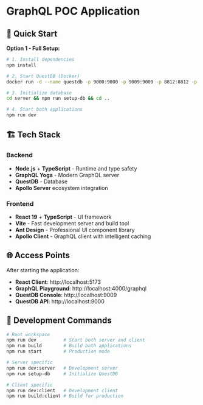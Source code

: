 # GraphQL POC Application

## 🚀 Quick Start

**Option 1 - Full Setup:**
```bash
# 1. Install dependencies
npm install

# 2. Start QuestDB (Docker)
docker run -d --name questdb -p 9000:9000 -p 9009:9009 -p 8812:8812 -p 9003:9003 questdb/questdb:latest

# 3. Initialize database
cd server && npm run setup-db && cd ..

# 4. Start both applications
npm run dev
```

## 🏗️ Tech Stack

### Backend
- **Node.js** + **TypeScript** - Runtime and type safety
- **GraphQL Yoga** - Modern GraphQL server
- **QuestDB** - Database
- **Apollo Server** ecosystem integration

### Frontend  
- **React 19** + **TypeScript** - UI framework
- **Vite** - Fast development server and build tool
- **Ant Design** - Professional UI component library
- **Apollo Client** - GraphQL client with intelligent caching

## 🌐 Access Points

After starting the application:

- **React Client**: http://localhost:5173
- **GraphQL Playground**: http://localhost:4000/graphql
- **QuestDB Console**: http://localhost:9009
- **QuestDB API**: http://localhost:9000

## 🚦 Development Commands

```bash
# Root workspace
npm run dev          # Start both server and client
npm run build        # Build both applications
npm run start        # Production mode

# Server specific
npm run dev:server   # Development server
npm run setup-db     # Initialize QuestDB

# Client specific  
npm run dev:client   # Development client
npm run build:client # Build for production
```